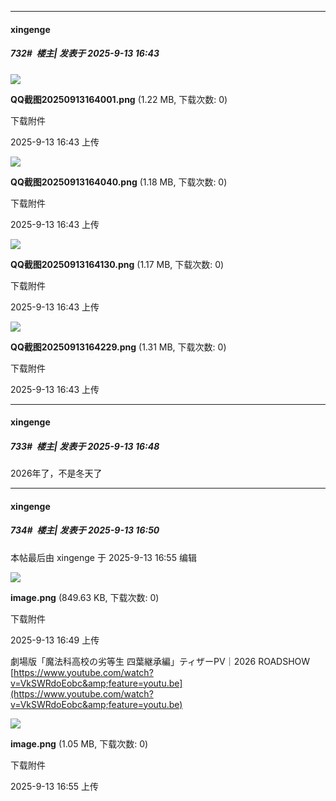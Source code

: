 ﻿
*****

####  xingenge  
##### 732#         楼主| 发表于 2025-9-13 16:43

<img src="https://img.stage1st.com/forum/202509/13/164321xxummqi7gxks3erm.png" referrerpolicy="no-referrer">

<strong>QQ截图20250913164001.png</strong> (1.22 MB, 下载次数: 0)

下载附件

2025-9-13 16:43 上传

<img src="https://img.stage1st.com/forum/202509/13/164324wl8h7dg4l54oplvv.png" referrerpolicy="no-referrer">

<strong>QQ截图20250913164040.png</strong> (1.18 MB, 下载次数: 0)

下载附件

2025-9-13 16:43 上传

<img src="https://img.stage1st.com/forum/202509/13/164325hjrxztbtq3cako88.png" referrerpolicy="no-referrer">

<strong>QQ截图20250913164130.png</strong> (1.17 MB, 下载次数: 0)

下载附件

2025-9-13 16:43 上传

<img src="https://img.stage1st.com/forum/202509/13/164326zhj1hei50cv44yc1.png" referrerpolicy="no-referrer">

<strong>QQ截图20250913164229.png</strong> (1.31 MB, 下载次数: 0)

下载附件

2025-9-13 16:43 上传


*****

####  xingenge  
##### 733#         楼主| 发表于 2025-9-13 16:48

2026年了，不是冬天了


*****

####  xingenge  
##### 734#         楼主| 发表于 2025-9-13 16:50

 本帖最后由 xingenge 于 2025-9-13 16:55 编辑 

<img src="https://img.stage1st.com/forum/202509/13/164927jpepczgqmc9oq6ak.png" referrerpolicy="no-referrer">

<strong>image.png</strong> (849.63 KB, 下载次数: 0)

下载附件

2025-9-13 16:49 上传

劇場版「魔法科高校の劣等生 四葉継承編」ティザーPV｜2026 ROADSHOW
[https://www.youtube.com/watch?v=VkSWRdoEobc&amp;feature=youtu.be](https://www.youtube.com/watch?v=VkSWRdoEobc&amp;feature=youtu.be)

<img src="https://img.stage1st.com/forum/202509/13/165505ee1mrzcss8ddp7qv.png" referrerpolicy="no-referrer">

<strong>image.png</strong> (1.05 MB, 下载次数: 0)

下载附件

2025-9-13 16:55 上传

